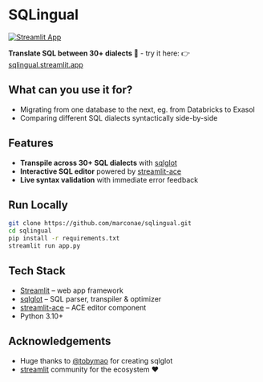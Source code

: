 # SQLingual

[![Streamlit App](https://static.streamlit.io/badges/streamlit_badge_black_white.svg)](https://sqlingual.streamlit.app/)

**Translate SQL between 30+ dialects 🚀** - try it here: 👉 [sqlingual.streamlit.app](https://sqlingual.streamlit.app/)

## What can you use it for?

- Migrating from one database to the next, eg. from Databricks to Exasol
- Comparing different SQL dialects syntactically side-by-side

## Features

- **Transpile across 30+ SQL dialects** with [sqlglot](https://github.com/tobymao/sqlglot)  
- **Interactive SQL editor** powered by [streamlit-ace](https://github.com/okld/streamlit-ace)  
- **Live syntax validation** with immediate error feedback

## Run Locally

```bash
git clone https://github.com/marconae/sqlingual.git
cd sqlingual
pip install -r requirements.txt
streamlit run app.py
```

## Tech Stack

- [Streamlit](https://streamlit.io/) – web app framework  
- [sqlglot](https://github.com/tobymao/sqlglot) – SQL parser, transpiler & optimizer  
- [streamlit-ace](https://github.com/okld/streamlit-ace) – ACE editor component  
- Python 3.10+

##  Acknowledgements
- Huge thanks to [@tobymao](https://github.com/tobymao) for creating sqlglot
- [streamlit](https://streamlit.io) community for the ecosystem ❤️
